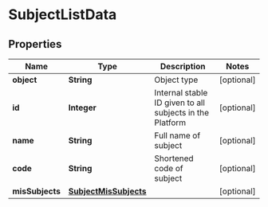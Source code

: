 
# SubjectListData

## Properties
Name | Type | Description | Notes
------------ | ------------- | ------------- | -------------
**object** | **String** | Object type |  [optional]
**id** | **Integer** | Internal stable ID given to all subjects in the Platform |  [optional]
**name** | **String** | Full name of subject  |  [optional]
**code** | **String** | Shortened code of subject |  [optional]
**misSubjects** | [**SubjectMisSubjects**](SubjectMisSubjects.md) |  |  [optional]



